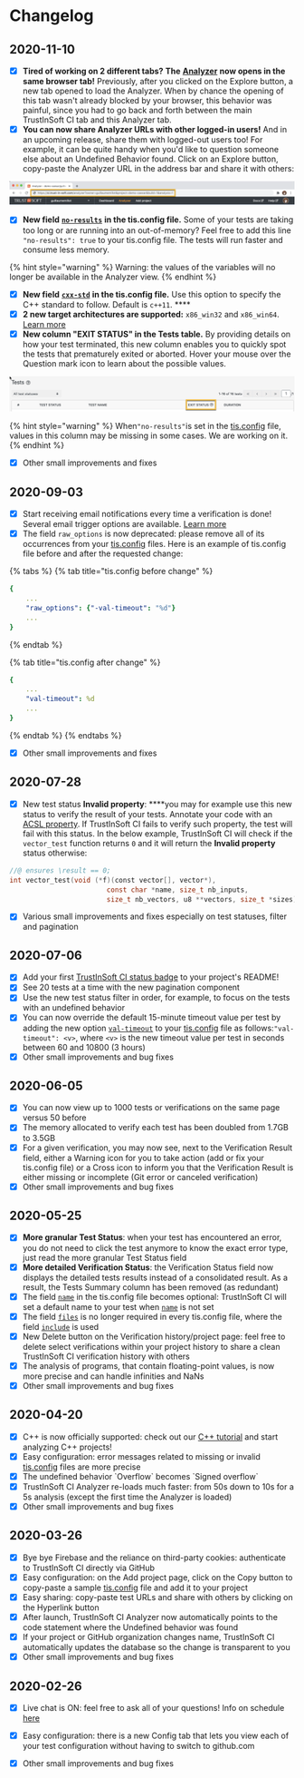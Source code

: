 # Changelog

## 2020-11-10

* [x] **Tired of working on 2 different tabs?** **The** [**Analyzer**](tutorial/find-the-root-cause-of-the-undefined-behaviors.md#launch-trustinsoft-ci-analyzer) **now opens in the same browser tab!** Previously, after you clicked on the Explore button, a new tab opened to load the Analyzer. When by chance the opening of this tab wasn't already blocked by your browser, this behavior was painful, since you had to go back and forth between the main TrustInSoft CI tab and this Analyzer tab. 
* [x] **You can now share Analyzer URLs with other logged-in users!** And in an upcoming release, share them with logged-out users too! For example, it can be quite handy when you'd like to question someone else about an Undefined Behavior found. Click on an Explore button, copy-paste the Analyzer URL in the address bar and share it with others:

![](.gitbook/assets/image%20%28190%29.png)

* [x] **New field** [**`no-results`**](reference/configuration-file.md#no-results) **in the tis.config file.** Some of your tests are taking too long or are running into an out-of-memory? Feel free to add this line `"no-results": true` to your tis.config file. The tests will run faster and consume less memory.

{% hint style="warning" %}
Warning: the values of the variables will no longer be available in the Analyzer view.
{% endhint %}

* [x] **New field** [**`cxx-std`**](reference/configuration-file.md#cxx-std) **in the tis.config file.** Use this option to specify the C++ standard to follow. Default is `c++11`. ****
* [x] **2 new target architectures are supported:** `x86_win32` and `x86_win64`.[ Learn more](reference/supported-architectures.md#list)  
* [x] **New column "EXIT STATUS" in the Tests table.** By providing details on how your test terminated, this new column enables you to quickly spot the tests that prematurely exited or aborted. Hover your mouse over the Question mark icon to learn about the possible values.

![](.gitbook/assets/image%20%2856%29.png)

{% hint style="warning" %}
When`"no-results"`is set in the [tis.config](reference/configuration-file.md) file, values in this column may be missing in some cases. We are working on it.
{% endhint %}

* [x] Other small improvements and fixes

## 2020-09-03

* [x] Start receiving email notifications every time a verification is done! Several email trigger options are available. [Learn more](reference/receiving-email-notifications.md) 
* [x] The field `raw_options` is now deprecated: please remove all of its occurrences from your [tis.config](reference/configuration-file.md) files. Here is an example of tis.config file before and after the requested change:

{% tabs %}
{% tab title="tis.config before change" %}
```yaml
{
    ...
    "raw_options": {"-val-timeout": "%d"}
    ...
}
```
{% endtab %}

{% tab title="tis.config after change" %}
```yaml
{
    ...
    "val-timeout": %d
    ...
}
```
{% endtab %}
{% endtabs %}

* [x] Other small improvements and fixes

## 2020-07-28

* [x] New test status **Invalid property**: ****you may for example use this new status to verify the result of your tests. Annotate your code with an [ACSL property](https://frama-c.com/acsl_tutorial_index.html). If TrustInSoft CI fails to verify such property, the test will fail with this status.  In the below example, TrustInSoft CI will check if the `vector_test` function returns `0` and it will return the **Invalid property** status otherwise:

```c
//@ ensures \result == 0;
int vector_test(void (*f)(c​onst vector[], vector*),
                        const char *name, size_t nb_inputs,
                        size_t nb_vectors, u8 **vectors, size_t *sizes)
```

* [x] Various small improvements and fixes especially on test statuses, filter and pagination

## 2020-07-06

* [x] Add your first [TrustInSoft CI status badge](reference/status-badge.md) to your project's README!
* [x] See 20 tests at a time with the new pagination component
* [x] Use the new test status filter in order, for example, to focus on the tests with an undefined behavior
* [x] You can now override the default 15-minute timeout value per test by adding the new option [`val-timeout`](reference/configuration-file.md#val-timeout) to your [tis.config](reference/configuration-file.md) file as follows:`"val-timeout": <v>`, where `<v>` is the new timeout value per test in seconds between 60 and 10800 \(3 hours\) 
* [x] Other small improvements and bug fixes

## 2020-06-05

* [x] You can now view up to 1000 tests or verifications on the same page versus 50 before
* [x] The memory allocated to verify each test has been doubled from 1.7GB to 3.5GB
* [x] For a given verification, you may now see, next to the Verification Result field, either a Warning icon for you to take action \(add or fix your tis.config file\) or a Cross icon to inform you that the Verification Result is either missing or incomplete \(Git error or canceled verification\)
* [x] Other small improvements and bug fixes

## 2020-05-25

* [x] **More granular Test Status**: when your test has encountered an error, you do not need to click the test anymore to know the exact error type, just read the more granular Test Status field
* [x] **More detailed Verification Status**: the Verification Status field now displays the detailed tests results instead of a consolidated result. As a result, the Tests Summary column has been removed \(as redundant\)
* [x] The field [`name`](https://docs.ci.trust-in-soft.com/reference/configuration-file#name) in the tis.config file becomes optional: TrustInSoft CI will set a default name to your test when [`name`](https://docs.ci.trust-in-soft.com/reference/configuration-file#name) is not set
* [x] The field [`files`](https://docs.ci.trust-in-soft.com/reference/configuration-file#files) is no longer required in every tis.config file, where the field [`include`](https://docs.ci.trust-in-soft.com/reference/configuration-file#include) is used
* [x] New Delete button on the Verification history/project page: feel free to delete select verifications within your project history to share a clean TrustInSoft CI verification history with others
* [x] The analysis of programs, that contain floating-point values, is now more precise and can handle infinities and NaNs
* [x] Other small improvements and bug fixes

## 2020-04-20

* [x] C++ is now officially supported: check out our [C++ tutorial](tutorial-cxx/) and start analyzing C++ projects!
* [x] Easy configuration: error messages related to missing or invalid [tis.config](reference/configuration-file.md) files are more precise
* [x] The undefined behavior \`Overflow\` becomes \`Signed overflow\`
* [x] TrustInSoft CI Analyzer re-loads much faster: from 50s down to 10s for a 5s analysis \(except the first time the Analyzer is loaded\)
* [x] Other small improvements and bug fixes

## 2020-03-26

* [x] Bye bye Firebase and the reliance on third-party cookies: authenticate to TrustInSoft CI directly via GitHub
* [x] Easy configuration: on the Add project page, click on the Copy button to copy-paste a sample [tis.config](reference/configuration-file.md) file and add it to your project
* [x] Easy sharing: copy-paste test URLs and share with others by clicking on the Hyperlink button
* [x] After launch, TrustInSoft CI Analyzer now automatically points to the code statement where the Undefined behavior was found
* [x] If your project or GitHub organization changes name, TrustInSoft CI automatically updates the database so the change is transparent to you
* [x] Other small improvements and bug fixes

## 2020-02-26

* [x] Live chat is ON: feel free to ask all of your questions! Info on schedule [here](get-help.md)
* [x] Easy configuration: there is a new Config tab that lets you view each of your test configuration without having to switch to github.com
* [x] Other small improvements and bug fixes

